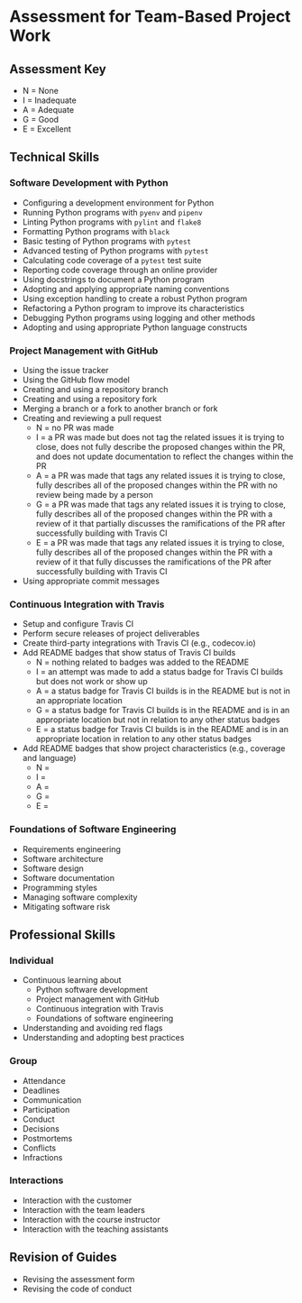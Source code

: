 # Assessment for Team-Based Project Work

## Assessment Key

* N = None
* I = Inadequate
* A = Adequate
* G = Good
* E = Excellent

## Technical Skills

### Software Development with Python

* Configuring a development environment for Python
* Running Python programs with `pyenv` and `pipenv`
* Linting Python programs with `pylint` and `flake8`
* Formatting Python programs with `black`
* Basic testing of Python programs with `pytest`
* Advanced testing of Python programs with `pytest`
* Calculating code coverage of a `pytest` test suite
* Reporting code coverage through an online provider
* Using docstrings to document a Python program
* Adopting and applying appropriate naming conventions
* Using exception handling to create a robust Python program
* Refactoring a Python program to improve its characteristics
* Debugging Python programs using logging and other methods
* Adopting and using appropriate Python language constructs

### Project Management with GitHub

* Using the issue tracker
* Using the GitHub flow model
* Creating and using a repository branch
* Creating and using a repository fork
* Merging a branch or a fork to another branch or fork
* Creating and reviewing a pull request
  * N = no PR was made
  * I = a PR was made but does not tag the related issues it is trying to close, does not fully describe the proposed changes within the PR, and does not update documentation to reflect the changes within the PR
  * A = a PR was made that tags any related issues it is trying to close, fully describes all of the proposed changes within the PR with no review being made by a person
  * G = a PR was made that tags any related issues it is trying to close, fully describes all of the proposed changes within the PR with a review of it that partially discusses the ramifications of the PR after successfully building with Travis CI
  * E = a PR was made that tags any related issues it is trying to close, fully describes all of the proposed changes within the PR with a review of it that fully discusses the ramifications of the PR after successfully building with Travis CI
* Using appropriate commit messages

### Continuous Integration with Travis

* Setup and configure Travis CI
* Perform secure releases of project deliverables
* Create third-party integrations with Travis CI (e.g., codecov.io)
* Add README badges that show status of Travis CI builds
  * N = nothing related to badges was added to the README
  * I = an attempt was made to add a status badge for Travis CI builds but does not work or show up
  * A = a status badge for Travis CI builds is in the README but is not in an appropriate location
  * G = a status badge for Travis CI builds is in the README and is in an appropriate location but not in relation to any other status badges
  * E = a status badge for Travis CI builds is in the README and is in an appropriate location in relation to any other status badges
* Add README badges that show project characteristics (e.g., coverage and
  language)
   * N =
   * I =
   * A =
   * G =
   * E =

### Foundations of Software Engineering

* Requirements engineering
* Software architecture
* Software design
* Software documentation
* Programming styles
* Managing software complexity
* Mitigating software risk

## Professional Skills

### Individual

* Continuous learning about
  * Python software development
  * Project management with GitHub
  * Continuous integration with Travis
  * Foundations of software engineering
* Understanding and avoiding red flags
* Understanding and adopting best practices

### Group

* Attendance
* Deadlines
* Communication
* Participation
* Conduct
* Decisions
* Postmortems
* Conflicts
* Infractions

### Interactions

* Interaction with the customer
* Interaction with the team leaders
* Interaction with the course instructor
* Interaction with the teaching assistants

## Revision of Guides

* Revising the assessment form
* Revising the code of conduct
